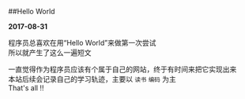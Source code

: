 ##Hello World

<b>2017-08-31</b>

[//]: # (fold)
程序员总喜欢在用“Hello World”来做第一次尝试  
所以就产生了这么一遍短文  

[//]: # (fold)
一直觉得作为程序员应该有个属于自己的网站，终于有时间来把它实现出来  
本站后续会记录自己的学习轨迹，主要以 ```读书``` ```编码``` 为主  
That's all !!